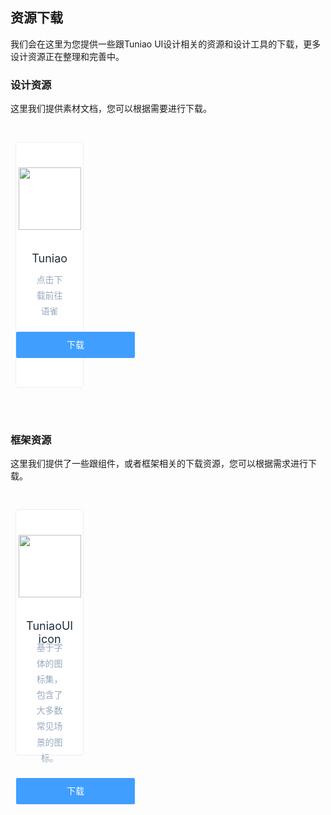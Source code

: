 ## 资源下载

我们会在这里为您提供一些跟Tuniao UI设计相关的资源和设计工具的下载，更多设计资源正在整理和完善中。

### 设计资源

这里我们提供素材文档，您可以根据需要进行下载。

<div class="cards">
    <ul class="container">   
        <li >
            <div class="card">
                <img src="/common/logo.png" alt="">
                <h3>Tuniao</h3>
                <p>点击下载前往语雀</p>
                <a href="https://www.yuque.com/tuniao" download>下载</a>
            </div>
        </li>
    </ul>
</div>


### 框架资源

这里我们提供了一些跟组件，或者框架相关的下载资源，您可以根据需求进行下载。

<div class="cards">
    <ul class="container">    
        <li >
            <div class="card">
                <img src="https://vkceyugu.cdn.bspapp.com/VKCEYUGU-8f7e1d02-dcb1-46ba-90db-ae32fea44f22/918be742-1a59-4981-9d9b-ccf45104fc3b.jpg" alt="">
                <h3>TuniaoUI icon</h3>
                <p>基于字体的图标集，包含了大多数常见场景的图标。</p>
                <a href="https://www.iconfont.cn/user/detail?spm=a313x.7781069.1998910419.d78986de3&uid=4252161&nid=PYMOSkuUR2ln">下载</a>
            </div>
        </li>
    </ul>
</div>


<style lang="scss">
	.card {
		background: #fbfcfd;
		height: 204px;
		text-align: center
	}

	.card h4 {
		font-size: 18px;
		color: #1f2d3d;
		font-weight: 400;
		margin: 0
	}

	.card span {
		font-size: 14px;
		color: #99a9bf
    }
    
    .card {
		height: 394px;
		width: 100%;
		background: #fff;
		border: 1px solid #eaeefb;
		border-radius: 5px;
		box-sizing: border-box;
		text-align: center;
		position: relative;
		transition: bottom .3s;
        bottom: 0;
        transition: box-shadow .3s;
    }
    
    .card:hover {
        box-shadow: 0 3px 5px -4px rgba(0,0,0,.12), 0 4px 12px 0 rgba(0,0,0,.08), 0 9px 24px 6px rgba(0,0,0,.05);
    }

	.card img {
		margin: 40px auto 35px;
        height: 100px;
        width: 100px
	}

	.card h3 {
		margin: 0 0 10px;
		font-size: 18px;
		color: #1f2f3d;
		font-weight: 400;
		height: 22px
	}

	.card p {
		font-size: 14px;
		color: #99a9bf;
		padding: 0 30px;
		margin: 0;
		word-break: break-all;
		line-height: 1.8
	}

	.card a {
		height: 42px;
		width: 190px;
		display: inline-block;
		line-height: 42px;
		font-size: 14px;
		background-color: #409eff;
		color: #fff;
		text-align: center;
		border: 0;
		padding: 0;
		cursor: pointer;
		border-radius: 2px;
		transition: all .3s;
		text-decoration: none;
        margin-top: 20px;
        transition: opacity 0.3s;
    }

    .card a:hover {
        opacity: 0.75;
    }
    
    .cards {
		margin: 0px 0 70px
        
	}

	.cards .container {
		padding: 0;
		margin: 0 -11px;
		width: auto
	}

	.cards .container:after,
	.cards .container:before {
		display: table;
		content: ""
	}

	.cards .container:after {
		clear: both
	}

	.cards li {
		width: 28%;
		padding: 0 19px;
		box-sizing: border-box;
		float: left;
		list-style: none;
        margin-top: 30px;
	}

	@media (max-width:850px) {
		.cards li {
			max-width: 500px;
			float: none;
			margin: 10px auto 30px;
			width: 80%
		}

		.cards li .card {
			height: auto;
			padding-bottom: 20px
		}

		.cards h3 {
			height: auto
		}
	}
</style>
